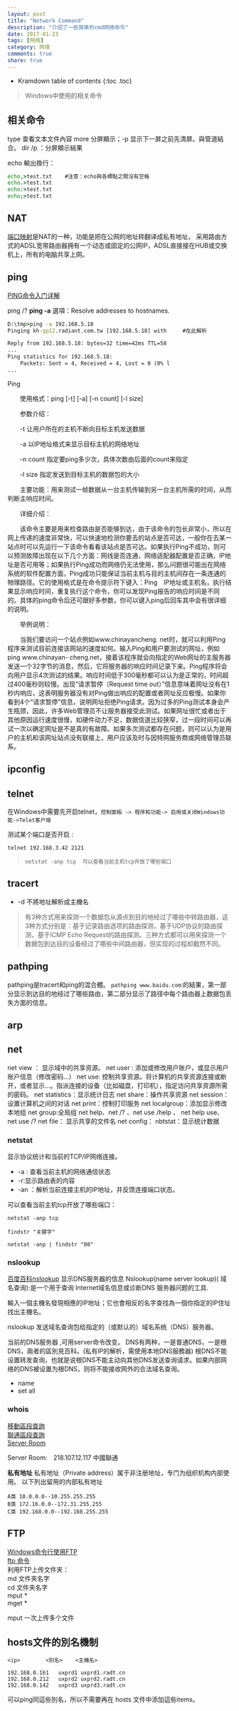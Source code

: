 ```yaml
---
layout: post
title: "Network Command"
description: "介绍了一些简单的cmd网络命令"
date: 2017-01-23
tags: [网络]
category: 网络
comments: true
share: true
---
```




* Kramdown table of contents
{:toc .toc}


> Windows中使用的相关命令

## 相关命令

type 查看文本文件內容
more 分屏顯示；-p 显示下一屏之前先清屏。與管道結合。
dir /p ：分屏顯示結果

echo 輸出換行：
```cmd
echo,>test.txt    #注意：echo與各標點之間沒有空格
echo.>test.txt
echo:>test.txt
echo;>test.txt
```


## NAT
[端口映射](http://baike.baidu.com/view/765.htm)是NAT的一种，功能是把在公网的地址转翻译成私有地址， 采用路由方式的ADSL宽带路由器拥有一个动态或固定的公网IP，ADSL直接接在HUB或交换机上，所有的电脑共享上网。



## ping
[PING命令入门详解](http://www.linkwan.com/gb/tech/htm/928.htm)

ping /?
**ping -a** 選項：Resolve addresses to hostnames.

```cmd
D:\tmp>ping -a 192.168.5.18
Pinging kh-gp12.radiant.com.tw [192.168.5.18] with     #在此解析

Reply from 192.168.5.18: bytes=32 time=42ms TTL=58
...
Ping statistics for 192.168.5.18:
    Packets: Sent = 4, Received = 4, Lost = 0 (0% l
...
```

Ping 

　　使用格式：ping [-t] [-a] [-n count] [-l size] 

　　参数介绍： 

　　-t 让用户所在的主机不断向目标主机发送数据 

　　-a 以IP地址格式来显示目标主机的网络地址 

　　-n count 指定要ping多少次，具体次数由后面的count来指定 

　　-l size 指定发送到目标主机的数据包的大小 

　　主要功能：用来测试一帧数据从一台主机传输到另一台主机所需的时间，从而判断主响应时间。 

　　详细介绍： 

　　该命令主要是用来检查路由是否能够到达，由于该命令的包长非常小，所以在网上传递的速度非常快，可以快速地检测你要去的站点是否可达，一般你在去某一站点时可以先运行一下该命令看看该站点是否可达。如果执行Ping不成功，则可以预测故障出现在以下几个方面：网线是否连通，网络适配器配置是否正确，IP地址是否可用等；如果执行Ping成功而网络仍无法使用，那么问题很可能出在网络系统的软件配置方面，Ping成功只能保证当前主机与目的主机间存在一条连通的物理路径。它的使用格式是在命令提示符下键入：Ping　IP地址或主机名，执行结果显示响应时间，重复执行这个命令，你可以发现Ping报告的响应时间是不同的。具体的ping命令后还可跟好多参数，你可以键入ping后回车其中会有很详细的说明。 

　　举例说明： 

　　当我们要访问一个站点例如www.chinayancheng. net时，就可以利用Ping程序来测试目前连接该网站的速度如何。输入Ping和用户要测试的网址，例如ping www.chinayan- cheng.net，接着该程序就会向指定的Web网址的主服务器发送一个32字节的消息，然后，它将服务器的响应时间记录下来。Ping程序将会向用户显示4次测试的结果。响应时间低于300毫秒都可以认为是正常的，时间超过400毫秒则较慢。出现“请求暂停（Request time out）”信息意味着网址没有在1秒内响应，这表明服务器没有对Ping做出响应的配置或者网址反应极慢。如果你看到4个“请求暂停”信息，说明网址拒绝Ping请求。因为过多的Ping测试本身会产生瓶颈，因此，许多Web管理员不让服务器接受此测试。如果网址很忙或者出于其他原因运行速度很慢，如硬件动力不足，数据信道比较狭窄，过一段时间可以再试一次以确定网址是不是真的有故障。如果多次测试都存在问题，则可以认为是用户的主机和该网址站点没有联接上，用户应该及时与因特网服务商或网络管理员联系。 



## ipconfig





## telnet

在Windows中需要先开启telnet，`控制面板 -> 程序和功能-> 启用或关闭Windows功能->Telet客户端` 

测试某个端口是否开启 :

```
telnet 192.168.3.42 2121
```



> ```
> netstat -anp tcp  可以查看当前主机tcp开放了哪些端口
> ```








## tracert

- -d 不將地址解析成主機名


> 有3种方式用来探测一个数据包从源点到目的地经过了哪些中转路由器，这3种方式分别是：基于记录路由选项的路由探测，基于UDP协议的路由探测，基于ICMP Echo Request的路由探测。三种方式都可以用来探测一个数据包到达目的设备经过了哪些中间路由器，但实现的过程却截然不同。



## pathping
pathping是tracert和ping的混合體。
`pathping www.baidu.com`:的結果，第一部分显示到达目的地经过了哪些路由，第二部分显示了路径中每个路由器上数据包丢失方面的信息。

## arp






## net
net view ： 显示域中的共享资源。
net user : 添加或修改用户账户，或显示用户账户信息（修改密码...）
net use: 控制共享资源。将计算机的共享资源连接或断开，或者显示...。指派连接的设备（比如磁盘，打印机），指定访问共享资源所需的密码。
net statistics：显示统计日志
net share：操作共享资源
net session：设置计算机之间的对话
net print：控制打印服务
net localgroup：添加显示修改本地组
net group:全局组
net help、net /? 、net use /help 、 net help use、net use /?
net file： 显示共享的文件名
net config：
nbtstat：显示统计数据



### netstat
显示协议统计和当前的TCP/IP网络连接。

- -a : 查看当前主机的网络通信状态
- -r:显示路由表的内容
- -an ：解析当前连接主机的IP地址，并反馈连接端口状态。



可以查看当前主机tcp开放了哪些端口：

```
netstat -anp tcp  
```



`findstr "关键字"`



```
netstat -anp | findstr "80"
```





### nslookup

[百度百科nslookup](http://baike.baidu.com/item/nslookup)
显示DNS服务器的信息
Nslookup(name server lookup)( 域名查询):是一个用于查询 Internet域名信息或诊断DNS 服务器问题的工具.

輸入一個主機名發現相應的IP地址；它也會相反的名字查找為一個你指定的IP住址找出主機名。

nslookup 发送域名查询包给指定的（或默认的）域名系统（DNS）服务器。

当前的DNS服务器 ,可用server命令改变。
DNS有两种，一是普通DNS，一是根DNS，兩者的區別見百科。(私有IP的解析，需使用本地DNS服務器)
根DNS不能设置转发查询，也就是说根DNS不能主动向其他DNS发送查询请求。如果内部网络的DNS被设置为根DNS，则将不能接收网外的合法域名查询。
- name 
- set all




### whois
[移動區段查詢](http://ipwhois.cnnic.cn/bns/query/Query/ipwhoisQuery.do?queryOption=ipv4&txtquery=183.233.129.111&x=40&y=15 )   
[聯通區段查詢](http://ipwhois.cnnic.cn/bns/query/Query/ipwhoisQuery.do?queryOption=ipv4&txtquery=58.249.122.107&x=29&y=15)   
[Server Room]()

Server Room:　218.107.12.117  中國聯通



**私有地址**
私有地址（Private address）属于非注册地址，专门为组织机构内部使用。
以下列出留用的内部私有地址
```
A类 10.0.0.0--10.255.255.255
B类 172.16.0.0--172.31.255.255
C类 192.168.0.0--192.168.255.255
```





## FTP
[Windows命令行使用FTP](http://www.cnblogs.com/whseay/p/3456038.html)   
[ftp 命令](http://www.ibm.com/support/knowledgecenter/zh/ssw_aix_71/com.ibm.aix.cmds2/ftp.htm)   
利用FTP上传文件夹：   
md 文件夹名字   
cd 文件夹名字   
mput *   
mget *    

mput 一次上传多个文件  





## hosts文件的別名機制

```
<ip>		<別名> 	<主機名>

192.168.0.161   uxprd1 uxprd1.radt.cn
192.168.0.212   uxprd2 uxprd2.radt.cn
192.168.0.142   uxprd3 uxprd3.radt.cn
```
可以ping同這些別名，所以不需要再在 hosts 文件中添加這些items。





